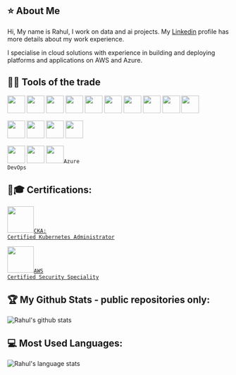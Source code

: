 ##  ⭐ About Me

Hi, My name is Rahul, I work on data and ai projects. My [Linkedin](https://www.linkedin.com/in/rahulvemulapally/) profile has more details about my work experience. 

I specialise in cloud solutions with experience in building and deploying platforms and applications on AWS and Azure. 


## 🔧🔨 Tools of the trade


<code><img height="40" src="https://www.vectorlogo.zone/logos/python/python-ar21.svg"></code>
<code><img height="40" src="https://upload.wikimedia.org/wikipedia/commons/1/1b/R_logo.svg"></code>
<code><img height="40" src="https://www.vectorlogo.zone/logos/terraformio/terraformio-ar21.svg"></code>
<code><img height="40" src="https://www.vectorlogo.zone/logos/apache_spark/apache_spark-ar21.svg"></code>
<code><img height="40" src="https://www.vectorlogo.zone/logos/postgresql/postgresql-ar21.svg"></code>
<code><img height="40" src="https://www.vectorlogo.zone/logos/git-scm/git-scm-ar21.svg"></code>
<code><img height="40" src="https://www.vectorlogo.zone/logos/docker/docker-ar21.svg"></code>
<code><img height="40" src="https://www.vectorlogo.zone/logos/kubernetes/kubernetes-ar21.svg"></code>
<code><img height="40" src="https://www.vectorlogo.zone/logos/ansible/ansible-ar21.svg"></code>
<code><img height="40" src="https://www.vectorlogo.zone/logos/gnu_bash/gnu_bash-official.svg"></code>


<code><img height="40" src="https://www.vectorlogo.zone/logos/amazon_aws/amazon_aws-ar21.svg"></code>
<code><img height="40" src="https://www.vectorlogo.zone/logos/microsoft_azure/microsoft_azure-ar21.svg"></code>
<code><img height="40" src="https://www.vectorlogo.zone/logos/databricks/databricks-ar21.svg"></code>
<code><img height="40" src="https://www.vectorlogo.zone/logos/snowflake/snowflake-ar21.svg"></code>


<code><img height="40" src="https://www.vectorlogo.zone/logos/github/github-ar21.svg"></code>
<code><img height="40" src="https://www.vectorlogo.zone/logos/gitlab/gitlab-ar21.svg"></code>
<code><img height="40" src="https://raw.githubusercontent.com/benc-uk/icon-collection/master/azure-icons/Azure-DevOps.svg">Azure DevOps</code>


## 🎇🎓 Certifications:

<code><img height="60" src="https://images.credly.com/images/8b8ed108-e77d-4396-ac59-2504583b9d54/cka_from_cncfsite__281_29.png">[CKA: Certified Kubernetes Administrator](https://www.credly.com/badges/a68fbb34-9f69-4213-8aef-aebbd253da80/public_url)</code>


<code><img height="60" src="https://images.credly.com/images/53acdae5-d69f-4dda-b650-d02ed7a50dd7/image.png">[AWS Certified Security Speciality](https://www.credly.com/badges/0e64200c-8f3c-45d6-b6a5-daae21fcf2ea/public_url)</code>


## 🏆 My Github Stats - public repositories only:

![Rahul's github stats](https://github-readme-stats.vercel.app/api?username=rahul-ve&show_icons=true&hide_border=true&theme=dark&include_all_commits=true&hide_rank=true&hide_title=true)


## 💻 Most Used Languages:

![Rahul's language stats](https://github-readme-stats.vercel.app/api/top-langs/?username=rahul-ve&bg_color=0000&theme=dark&show_icons=true&locale=en&hide_border=true&hide_title=true&langs_count=10&layout=compact)


